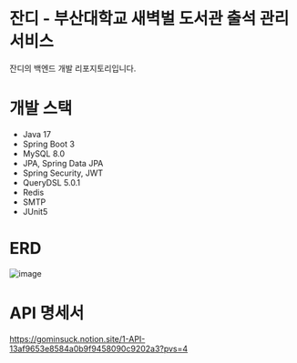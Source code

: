 # 잔디 - 부산대학교 새벽벌 도서관 출석 관리 서비스
잔디의 백엔드 개발 리포지토리입니다.

# 개발 스택
* Java 17
* Spring Boot 3
* MySQL 8.0
* JPA, Spring Data JPA
* Spring Security, JWT
* QueryDSL 5.0.1
* Redis
* SMTP
* JUnit5

# ERD
![image](https://github.com/user-attachments/assets/a288457e-a1bb-410e-83ca-59419df06267)

# API 명세서
https://gominsuck.notion.site/1-API-13af9653e8584a0b9f9458090c9202a3?pvs=4

